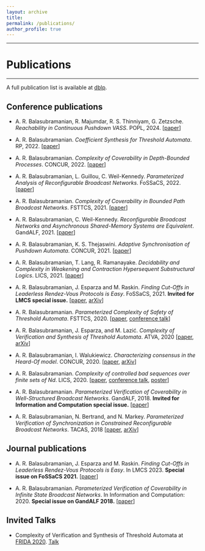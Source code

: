 ```yaml
---
layout: archive
title:
permalink: /publications/
author_profile: true
---
```

--------------
# Publications
--------------

A full publication list is available at [dblp](https://dblp.org/pid/215/5409.html).

## Conference publications

* A. R. Balasubramanian, R. Majumdar, R. S. Thinniyam, G. Zetzsche. *Reachability in Continuous Pushdown VASS*. POPL, 2024. [[paper](https://dl.acm.org/doi/10.1145/3633279)]

* A. R. Balasubramanian. *Coefficient Synthesis for Threshold Automata*. RP, 2022. [[paper](https://link.springer.com/chapter/10.1007/978-3-031-19135-0_9)]

* A. R. Balasubramanian. *Complexity of Coverability in Depth-Bounded Processes*. CONCUR, 2022. [[paper](https://drops.dagstuhl.de/opus/volltexte/2022/17080/)]

* A. R. Balasubramanian, L. Guillou, C. Weil-Kennedy. *Parameterized Analysis of Reconfigurable Broadcast Networks*. FoSSaCS, 2022. [[paper](https://link.springer.com/chapter/10.1007/978-3-030-99253-8_4)]

* A. R. Balasubramanian. *Complexity of Coverability in Bounded Path Broadcast Networks*. FSTTCS, 2021. [[paper](https://drops.dagstuhl.de/opus/volltexte/2021/15546/)] 

* A. R. Balasubramanian, C. Weil-Kennedy. *Reconfigurable Broadcast Networks and Asynchronous Shared-Memory Systems are Equivalent*. GandALF, 2021. [[paper](https://arxiv.org/abs/2108.07510)]

* A. R. Balasubramanian, K. S. Thejaswini. *Adaptive Synchronisation of Pushdown Automata*. CONCUR, 2021. [[paper](https://drops.dagstuhl.de/opus/volltexte/2021/14394/)]

* A. R. Balasubramanian, T. Lang, R. Ramanayake. *Decidability and Complexity in Weakening and Contraction Hypersequent Substructural Logics*. LICS, 2021. [[paper](https://ieeexplore.ieee.org/document/9470733)]

* A. R. Balasubramanian, J. Esparza and M. Raskin. *Finding Cut-Offs in Leaderless Rendez-Vous Protocols is Easy*. FoSSaCS, 2021. **Invited for LMCS special issue.** [[paper](https://link.springer.com/chapter/10.1007/978-3-030-71995-1_3), [arXiv](https://arxiv.org/abs/2010.09471)]

* A. R. Balasubramanian. *Parameterized Complexity of Safety of Threshold Automata*. FSTTCS, 2020. [[paper](https://drops.dagstuhl.de/opus/volltexte/2020/13278/), [conference talk](https://www.youtube.com/watch?v=8bPVizOpwkE)]

* A. R. Balasubramanian, J. Esparza, and M. Lazić. *Complexity of Verification and Synthesis of Threshold Automata*. ATVA, 2020 [[paper](https://link.springer.com/chapter/10.1007%2F978-3-030-59152-6_8),
[arXiv](https://arxiv.org/abs/2007.06248)]

* A. R. Balasubramanian, I. Walukiewicz. *Characterizing consensus in the Heard-Of model*.
CONCUR, 2020. [[paper](https://drops.dagstuhl.de/opus/volltexte/2020/12821/), [arXiv](https://arxiv.org/abs/2004.09621)]

* A. R. Balasubramanian. *Complexity of controlled bad sequences over finite sets of Nd*. LICS, 2020. [[paper](https://doi.org/10.1145/3373718.3394753), [conference talk](https://www.youtube.com/watch?v=JmM8Tp5_1II), [poster](http://highlights-conference.org/2020-posters/14B/poster-14B-2.png)]

* A. R. Balasubramanian. *Parameterized Verification of Coverability in Well-Structured Broadcast Networks*. GandALF, 2018. **Invited for Information and Computation special issue.** [[paper](https://arxiv.org/abs/1809.03099v1)]

* A. R. Balasubramanian, N. Bertrand, and N. Markey. *Parameterized Verification of Synchronization in Constrained Reconfigurable Broadcast Networks*. TACAS, 2018 
[[paper](https://link.springer.com/chapter/10.1007%2F978-3-319-89963-3_3), [arXiv](https://arxiv.org/abs/1802.08469)]

## Journal publications

* A. R. Balasubramanian, J. Esparza and M. Raskin. *Finding Cut-Offs in Leaderless Rendez-Vous Protocols is Easy*. In LMCS 2023. **Special issue on FoSSaCS 2021.**  [[paper](https://lmcs.episciences.org/12402)]

* A. R. Balasubramanian. *Parameterized Verification of Coverability in Infinite State Broadcast Networks*.
In Information and Computation: 2020. **Special issue on GandALF 2018.** [[paper](https://www.sciencedirect.com/science/article/abs/pii/S0890540120300808)]

## Invited Talks

* Complexity of Verification and Synthesis of Threshold Automata at [FRIDA 2020](https://frida2020.galois.com/). [Talk](https://www.youtube.com/watch?v=WrP8G_TE7so)

